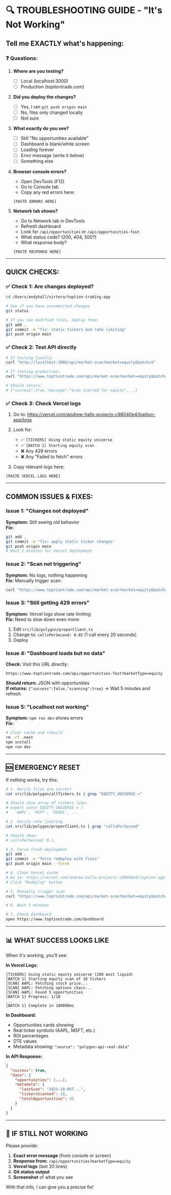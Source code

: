 # 🔍 TROUBLESHOOTING GUIDE - "It's Not Working"

## Tell me EXACTLY what's happening:

### ❓ Questions:
1. **Where are you testing?**
   - [ ] Local (localhost:3000)
   - [ ] Production (toptiontrade.com)

2. **Did you deploy the changes?**
   - [ ] Yes, I ran `git push origin main`
   - [ ] No, files only changed locally
   - [ ] Not sure

3. **What exactly do you see?**
   - [ ] Still "No opportunities available"
   - [ ] Dashboard is blank/white screen
   - [ ] Loading forever
   - [ ] Error message (write it below)
   - [ ] Something else

4. **Browser console errors?**
   - Open DevTools (F12)
   - Go to Console tab
   - Copy any red errors here:
   ```
   [PASTE ERRORS HERE]
   ```

5. **Network tab shows?**
   - Go to Network tab in DevTools
   - Refresh dashboard
   - Look for `/api/opportunities` or `/api/opportunities-fast`
   - What status code? (200, 404, 500?)
   - What response body?
   ```
   [PASTE RESPONSE HERE]
   ```

---

## QUICK CHECKS:

### ✅ Check 1: Are changes deployed?
```bash
cd /Users/andyhall/virtera/toption-trading-app

# See if you have uncommitted changes
git status

# If you see modified files, deploy them:
git add .
git commit -m "fix: static tickers and rate limiting"
git push origin main
```

### ✅ Check 2: Test API directly
```bash
# If testing locally:
curl "http://localhost:3000/api/market-scan?market=equity&batch=5"

# If testing production:
curl "https://www.toptiontrade.com/api/market-scan?market=equity&batch=5"

# Should return:
# {"success":true,"message":"Scan started for equity",...}
```

### ✅ Check 3: Check Vercel logs
1. Go to: https://vercel.com/andrew-halls-projects-c98040e4/toption-app/logs
2. Look for:
   - ✅ `[TICKERS] Using static equity universe`
   - ✅ `[BATCH 1] Starting equity scan`
   - ❌ Any 429 errors
   - ❌ Any "Failed to fetch" errors

3. Copy relevant logs here:
```
[PASTE VERCEL LOGS HERE]
```

---

## COMMON ISSUES & FIXES:

### Issue 1: "Changes not deployed"
**Symptom:** Still seeing old behavior  
**Fix:**
```bash
git add .
git commit -m "fix: apply static ticker changes"
git push origin main
# Wait 2 minutes for Vercel deployment
```

### Issue 2: "Scan not triggering"
**Symptom:** No logs, nothing happening  
**Fix:** Manually trigger scan:
```bash
curl "https://www.toptiontrade.com/api/market-scan?market=equity&batch=10"
```

### Issue 3: "Still getting 429 errors"
**Symptom:** Vercel logs show rate limiting  
**Fix:** Need to slow down even more:
1. Edit `src/lib/polygon/properClient.ts`
2. Change to: `callsPerSecond: 0.05` (1 call every 20 seconds)
3. Deploy

### Issue 4: "Dashboard loads but no data"
**Check:** Visit this URL directly:
```
https://www.toptiontrade.com/api/opportunities-fast?marketType=equity
```
**Should return:** JSON with opportunities  
**If returns:** `{"success":false,"scanning":true}` → Wait 5 minutes and refresh

### Issue 5: "Localhost not working"
**Symptom:** `npm run dev` shows errors  
**Fix:**
```bash
# Clear cache and rebuild
rm -rf .next
npm install
npm run dev
```

---

## 🆘 EMERGENCY RESET

If nothing works, try this:

```bash
# 1. Verify files are correct
cat src/lib/polygon/allTickers.ts | grep "EQUITY_UNIVERSE ="

# Should show array of tickers like:
# export const EQUITY_UNIVERSE = [
#   'AAPL', 'MSFT', 'GOOGL', ...

# 2. Verify rate limiting
cat src/lib/polygon/properClient.ts | grep "callsPerSecond"

# Should show:
# callsPerSecond: 0.1,

# 3. Force fresh deployment
git add .
git commit -m "force redeploy with fixes"
git push origin main --force

# 4. Clear Vercel cache
# Go to: https://vercel.com/andrew-halls-projects-c98040e4/toption-app
# Click "Redeploy" button

# 5. Manually trigger scan
curl "https://www.toptiontrade.com/api/market-scan?market=equity&batch=10"

# 6. Wait 5 minutes

# 7. Check dashboard
open https://www.toptiontrade.com/dashboard
```

---

## 📊 WHAT SUCCESS LOOKS LIKE

When it's working, you'll see:

**In Vercel Logs:**
```
[TICKERS] Using static equity universe (200 most liquid)
[BATCH 1] Starting equity scan of 10 tickers
[SCAN] AAPL: Fetching stock price...
[SCAN] AAPL: Fetching options chain...
[SCAN] AAPL: Found 5 opportunities
[BATCH 1] Progress: 1/10
...
[BATCH 1] Complete in 180000ms
```

**In Dashboard:**
- Opportunities cards showing
- Real ticker symbols (AAPL, MSFT, etc.)
- ROI percentages
- DTE values
- Metadata showing: `"source": "polygon-api-real-data"`

**In API Response:**
```json
{
  "success": true,
  "data": {
    "opportunities": [...],
    "metadata": {
      "lastScan": "2025-10-05T...",
      "tickersScanned": 10,
      "totalOpportunities": 45
    }
  }
}
```

---

## 🚨 IF STILL NOT WORKING

Please provide:

1. **Exact error message** (from console or screen)
2. **Response from:** `/api/opportunities?marketType=equity`
3. **Vercel logs** (last 20 lines)
4. **Git status output**
5. **Screenshot** of what you see

With that info, I can give you a precise fix!
